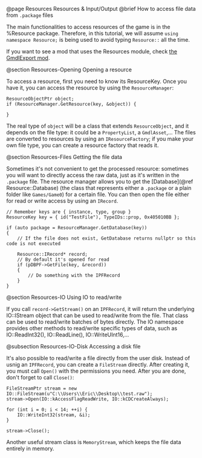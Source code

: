 @page Resources Resources & Input/Output
@brief How to access file data from `.package` files

The main functionalities to access resources of the game is in the %Resource package. Therefore, in this tutorial, we will assume 
`using namespace Resource;` is being used to avoid typing `Resource::` all the time.

If you want to see a mod that uses the Resources module, check [the GmdlExport mod](https://github.com/emd4600/Spore-ModAPI/tree/master/Projects/Example%20Projects/GmdlExport).

@section Resources-Opening Opening a resource

To access a resource, first you need to know its ResourceKey. Once you have it, you can access the resource by using the 
`ResourceManager`:

~~~~{.cpp}
ResourceObjectPtr object;
if (ResourceManager.GetResource(key, &object)) {

}
~~~~

The real type of `object` will be a class that extends `ResourceObject`, and it depends on the file type: it could be a `PropertyList`, a `GmdlAsset`,...
The files are converted to resources by using an `IResourceFactory`; if you make your own file type, you can create a resource factory that reads it.

@section Resources-Files Getting the file data

Sometimes it's not convenient to get the processed resource: sometimes you will want to directly access the raw data, just as it's written in 
the `.package` file. The resource manager allows you to get the [Database](@ref Resource::Database) (the class that represents either a `.package` or a plain folder like `Games/Game0`) 
for a certain file. You can then open the file either for read or write access by using an `IRecord`.

~~~~{.cpp}
// Remember keys are { instance, type, group }
ResourceKey key = { id("TestFile"), TypeIDs::prop, 0x405010BB };

if (auto package = ResourceManager.GetDatabase(key))
{
    // If the file does not exist, GetDatabase returns nullptr so this code is not executed
	
    Resource::IRecord* record;
	// By default it's opened for read
    if (pDBPF->GetFile(key, &record))
    {
        // Do something with the IPFRecord
    }
}
~~~~

@section Resources-IO Using IO to read/write

If you call `record->GetStream()` on an `IPFRecord`, it will return the underlying IO::IStream object that can be used to read/write from the file.
That class can be used to read/write batches of bytes directly. The IO namespace provides other methods to read/write specific types of data,
such as IO::ReadInt32(), IO::ReadLine(), IO::WriteUInt16,...

@subsection Resources-IO-Disk Accessing a disk file

It's also possible to read/write a file directly from the user disk. Instead of usnig an `IPFRecord`, you can create
a `FileStream` directly. After creating it, you must call `Open()` with the permissions you need. After you are done, don't forget to call `Close()`:

~~~~{.cpp}
FileStreamPtr stream = new IO::FileStream(u"C:\\Users\\Eric\\Desktop\\test.raw");
stream->Open(IO::kAccessFlagReadWrite, IO::kCDCreateAlways);

for (int i = 0; i < 14; ++i) {
	IO::WriteInt32(stream, &i);
}

stream->Close();
~~~~

Another useful stream class is `MemoryStream`, which keeps the file data entirely in memory.
